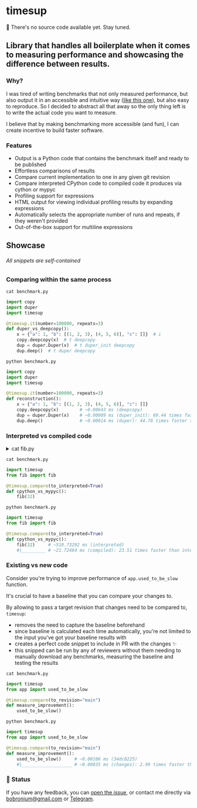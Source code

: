 # timesup

🚧 There's no source code available yet. Stay tuned.

Library that handles all boilerplate when it comes to measuring performance and showcasing the difference between results.
---

### Why?
I was tired of writing benchmarks that not only measured performance, but also output it in an accessible and intuitive way ([like this one](https://github.com/Bobronium/fastenum/tree/master/benchmark)), but also easy to reproduce.
So I decided to abstract all that away so the only thing left is to write the actual code you want to measure.

I believe that by making benchmarking more accessible (and fun), I can create incentive to build faster software. 


### Features
- Output is a Python code that contains the benchmark itself and ready to be published
- Effortless comparisons of results
- Compare current implementation to one in any given git revision
- Compare interpreted CPython code to compiled code it produces via cython or mypyc
- Profiling support for expressions
- HTML output for viewing individual profiling results by expanding expressions
- Automatically selects the appropriate number of runs and repeats, if they weren't provided
- Out-of-the-box support for multiline expressions


## Showcase 
###### All snippets are self-contained
### Comparing within the same process 
`cat benchmark.py`
```py
import copy
import duper
import timesup

@timesup.it(number=100000, repeats=3)
def duper_vs_deepcopy():
    x = {"a": 1, "b": [(1, 2, 3), (4, 5, 6)], "c": []}  # i
    copy.deepcopy(x)  # t deepcopy
    dup = duper.Duper(x)  # t duper_init deepcopy
    dup.deep()  # t duper deepcopy
```
`python benchmark.py`
```py
import copy
import duper
import timesup

@timesup.it(number=100000, repeats=3)
def reconstruction():
    x = {"a": 1, "b": [(1, 2, 3), (4, 5, 6)], "c": []} 
    copy.deepcopy(x)        # ~0.00643 ms (deepcopy)
    dup = duper.Duper(x)    # ~0.00009 ms (duper_init): 69.44 times faster than deepcopy
    dup.deep()              # ~0.00014 ms (duper): 44.76 times faster than deepcopy
```

### Interpreted vs compiled code
<details>
<summary>cat fib.py</summary>

```py
def fib(n: int) -> int:
    if n <= 1:
        return n
    else:
        return fib(n - 2) + fib(n - 1)
```
`mypyc fib.py`
```
building 'compiled_test' extension
...
copying build/lib.macosx-12.0-arm64-cpython-310/fib.cpython-310-darwin.so -> 
```
</details>

`cat benchmark.py`
```py
import timesup
from fib import fib

@timesup.compare(to_interpreted=True)
def cpython_vs_mypyc():
    fib(32)
```
`python benchmark.py`
```python
import timesup
from fib import fib

@timesup.compare(to_interpreted=True)
def cpython_vs_mypyc():
    fib(32)     # ~510.73292 ms (interpreted)
    #|_________ # ~21.72464 ms (compiled): 23.51 times faster than interpreted
```


### Existing vs new code
Consider you're trying to improve performance of `app.used_to_be_slow` function.

It's crucial to have a baseline that you can compare your changes to.

By allowing to pass a target revision that changes need to be compared to, `timesup`:
- removes the need to capture the baseline beforehand
- since baseline is calculated each time automatically, you're not limited to the input you've got your baseline results with
- creates a perfect code snippet to include in PR with the changes ✨
- this snipped can be run by any of reviewers without them needing to manually download any benchmarks, measuring the baseline and testing the results


`cat benchmark.py`
```py
import timesup
from app import used_to_be_slow

@timesup.compare(to_revision="main")
def measure_improvement():
    used_to_be_slow()
```
`python benchmark.py`
```python
import timesup
from app import used_to_be_slow

@timesup.compare(to_revision="main")
def measure_improvement():
    used_to_be_slow()     # ~0.00106 ms (34dc8225)
    #|___________________ # ~0.00035 ms (changes): 2.99 times faster than 34dc8225 
```

### 🚧 Status

If you have any feedback, you can [open the issue](https://github.com/Bobronium/timesup/issues), or  contact me directly via [bobronium@gmail.com](mailto:bobronium@gmail.com) or [Telegram](https://t.me/Bobronium).
